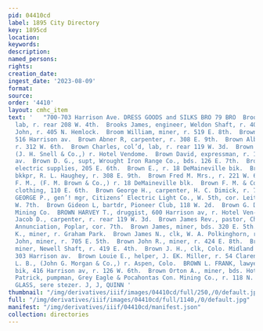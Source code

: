 ```yaml
---
pid: 04410cd
label: 1895 City Directory
key: 1895cd
location: 
keywords: 
description: 
named_persons: 
rights: 
creation_date: 
ingest_date: '2023-08-09'
format: 
source: 
order: '4410'
layout: cmhc_item
text: '   "700-703 Harrison Ave. DRESS GOODS and SILKS BRO 79 BRO  Brooks Alfred E.,
  lab, r. rear 208 W. 4th.  Brooks James, engineer, Weldon Shaft, r. 405 N. Hemlock.  Brooks
  John, r. 405 N. Hemlock.  Broom William, miner, r. 519 E. 8th.  Brown Aaron, cigars,
  516 Harrison av.  Brown Abner R, carpenter, r. 308 E. 9th.  Brown Albert L. Mrs.,
  r. 312 W. 6th.  Brown Charles, col’d, lab, r. rear 119 W. 3d.  Brown Charles S.,
  (J. H. Snell & Co.,) r. Hotel Vendome.  Brown David, expressman, r. 118 N. Toledo
  av.  Brown D. G., supt, Wrought Iron Range Co., bds. 126 E. 7th.  Brown Earl C,
  electric supplies, 205 E. 6th.  Brown E., r. 18 DeMaineville bik.  Brown Frank E.,
  bkkpr, R. L. Haughey, r. 308 E. 9th.  Brown Fred M. Mrs., r. 221 W. 6th.  Brown
  F. M., (F. M. Brown & Co.,) r. 18 DeMaineville blk.  Brown F. M. & Co., (F. M. Brown,)
  clothing, 110 E. 6th.  Brown George H., carpenter, H. C. Dimick, r. 712 N. Pine.  BROWN
  GEORGE P., gen’! mgr, Citizens’ Electric Light Co., W. 5th, cor. Leiter av, r. 304
  W. 7th.  Brown Gideon L, bartdr, Pioneer Club, 118 W. 2d.  Brown G. D., miner, Ibex
  Mining Co.  BROWN HARVEY T., druggist, 600 Harrison av, r. Hotel Ven- dome.  Brown
  Jacob D., carpenter, r. rear 119 W. 3d.  Brown James Rev., pastor, Church of the
  Annunciation, Poplar, cor. 7th.  Brown James, miner, bds. 320 E. 5th.  Brown James
  K., miner, r. Graham Park.  Brown James N., clk, W. A. Polkinghorn, r. 319 E. 7th.  Brown
  John, miner, r. 705 E. 5th.  Brown John R., miner, r. 424 E. 8th.  Brown Joseph,
  miner, Newell Shaft, r. 419 E. 4th.  Brown J. H., clk, Colo. Midland Ry., r. 22,
  303 Harrison av.  Brown Louie E., helper, J. EK. Miller, r. 54 Clarendon blk.  Brown
  L. B., (John G. Morgan & Co.,) r. Aspen, Colo.  BROWN L. FRANK, lawyer, 6 Quincy
  bik, 416 Harrison av, r. 126 W. 6th.  Brown Orton A., miner, bds. Hotel Cottingham.  Brown
  Patrick, pumpman, Grey Eagle & Pocahontas Con. Mining Co., r. 118 N. Toledo av.  WINDOW
  GLASS, sere stezer. J, J, QUINN '
thumbnail: "/img/derivatives/iiif/images/04410cd/full/250,/0/default.jpg"
full: "/img/derivatives/iiif/images/04410cd/full/1140,/0/default.jpg"
manifest: "/img/derivatives/iiif/04410cd/manifest.json"
collection: directories
---
```

